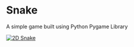 # Snake
A simple game built using Python Pygame Library

[![2D Snake](http://img.youtube.com/vi/XkA7qRIUACU/0.jpg)](https://www.youtube.com/watch?v=XkA7qRIUACU "Python 2D Snake game")
